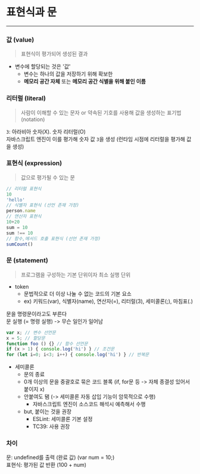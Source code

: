 # 표현식과 문

---

### 값 (value)

> 표현식이 평가되어 생성된 결과

- 변수에 할당되는 것은 '값'  
  - 변수는 하나의 값을 저장하기 위해 확보한 
  - **메모리 공간 자체** 또는 **메모리 공간 식별을 위해 붙인 이름**

### 리터럴 (literal)

> 사람이 이해할 수 있는 문자 or 약속된 기호를 사용해 값을 생성하는 표기법(notation)

`3`: 아라비아 숫자(X). 숫자 리터럴(O)  
자바스크립트 엔진이 이를 평가해 숫자 값 `3`을 생성 (런타임 시점에 리터럴을 평가해 값을 생성)

### 표현식 (expression)

> 값으로 평가될 수 있는 문

```javascript
// 리터럴 표현식
10
'hello'
// 식별자 표현식 (선언 존재 가정)
person.name
// 연산자 표현식
10+20
sum = 10
sum !== 10
// 함수,메서드 호출 표현식 (선언 존재 가정)
sumCount()
```

### 문 (statement)

> 프로그램을 구성하는 기본 단위이자 최소 실행 단위

- token
  - 문법적으로 더 이상 나눌 수 없는 코드의 기본 요소
  - ex) 키워드(var), 식별자(name), 연산자(=), 리터럴(3), 세미콜론(;), 마침표(.)

문을 명령문이라고도 부른다  
문 실행 (= 명령 실행) -> 무슨 일인가 일어남

```javascript
var x; // 변수 선언문
x = 5; // 할당문
function foo () {} // 함수 선언문
if (x > 1) { console.log('hi') } // 조건문
for (let i=0; i<3; i++) { console.log('hi') } // 반복문
```

- 세미콜론
  - 문의 종료
  - 0개 이상의 문을 중괄호로 묶은 코드 블록 (if, for문 등 -> 자체 종결성 있어서 붙이지 x)
  - 안붙여도 됌 (-> 세미콜론 자동 삽입 기능이 암묵적으로 수행)
    - 자바스크립트 엔진이 소스코드 해석시 예측해서 수행
  - but, 붙이는 것을 권장
    - ESLint: 세미콜론 기본 설정
    - TC39: 사용 권장 

### 차이

문: undefined를 출력 (완료 값) (var num = 10;)  
표현식: 평가된 값 반환 (100 + num)
